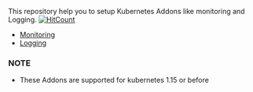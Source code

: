 This repository help you to setup Kubernetes Addons like monitoring and Logging. [![HitCount](http://hits.dwyl.com/angudadevops/k8s_addons.svg)](http://hits.dwyl.com/angudadevops/k8s_addons)


- [Monitoring](https://github.com/angudadevops/k8s_addons/tree/master/monitoring)
- [Logging](https://github.com/angudadevops/k8s_addons/tree/master/logging)

### NOTE
- These Addons are supported for kubernetes 1.15 or before
